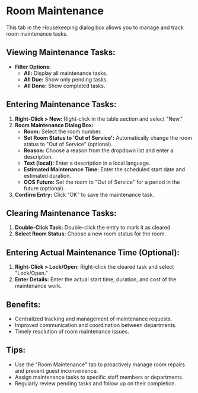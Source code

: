 # Room Maintenance

This tab in the Housekeeping dialog box allows you to manage and track room maintenance tasks. 

## Viewing Maintenance Tasks:

* **Filter Options:**
    * **All:** Display all maintenance tasks.
    * **All Due:** Show only pending tasks.
    * **All Done:** Show completed tasks. 

## Entering Maintenance Tasks:

1. **Right-Click > New:** Right-click in the table section and select "New."
2. **Room Maintenance Dialog Box:**
    * **Room:** Select the room number.
    * **Set Room Status to 'Out of Service':**  Automatically change the room status to "Out of Service" (optional).
    * **Reason:**  Choose a reason from the dropdown list and enter a description.
    * **Text (local):**  Enter a description in a local language.
    * **Estimated Maintenance Time:**  Enter the scheduled start date and estimated duration.
    * **OOS Future:**  Set the room to "Out of Service" for a period in the future (optional).
3. **Confirm Entry:** Click "OK" to save the maintenance task.

## Clearing Maintenance Tasks:

1. **Double-Click Task:**  Double-click the entry to mark it as cleared.
2. **Select Room Status:** Choose a new room status for the room. 

## Entering Actual Maintenance Time (Optional):

1. **Right-Click > Lock/Open:**  Right-click the cleared task and select "Lock/Open."
2. **Enter Details:**  Enter the actual start time, duration, and cost of the maintenance work.

## Benefits:

* Centralized tracking and management of maintenance requests.
* Improved communication and coordination between departments.
* Timely resolution of room maintenance issues.

## Tips:

* Use the "Room Maintenance" tab to proactively manage room repairs and prevent guest inconvenience.
* Assign maintenance tasks to specific staff members or departments. 
* Regularly review pending tasks and follow up on their completion.